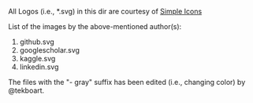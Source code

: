 All Logos (i.e., *.svg) in this dir are courtesy of [Simple Icons](https://simpleicons.org/)

List of the images by the above-mentioned author(s):
1. github.svg
1. googlescholar.svg
1. kaggle.svg
1. linkedin.svg

The files with the "- gray" suffix has been edited (i.e., changing color) by @tekboart.
